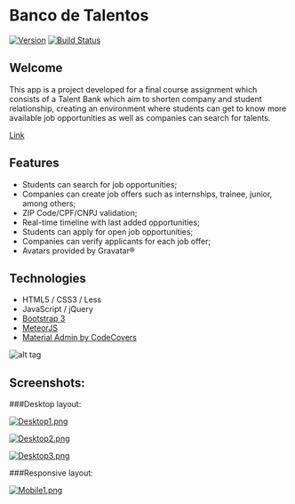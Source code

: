 # Banco de Talentos
[![Version](https://img.shields.io/badge/Meteor-1.4.1.2-blue.svg)](https://img.shields.io/badge/Meteor-1.4.1.2-blue.svg)
[![Build Status](https://travis-ci.org/BancoTalentosTCC/BancoTalentosTCC.svg?branch=master)](https://travis-ci.org/BancoTalentosTCC/BancoTalentosTCC)


## Welcome

This app is a project developed for a final course assignment which consists of a Talent Bank which aim to 
shorten company and student relationship, creating an environment where students can get to know more available job
opportunities as well as companies can search for talents.

[Link](https://bancotalentos.herokuapp.com/)

## Features

* Students can search for job opportunities;
* Companies can create job offers such as internships, trainee, junior, among others;
* ZIP Code/CPF/CNPJ validation;
* Real-time timeline with last added opportunities;
* Students can apply for open job opportunities;
* Companies can verify applicants for each job offer;
* Avatars provided by Gravatar®

## Technologies

* HTML5 / CSS3 / Less
* JavaScript / jQuery
* [Bootstrap 3](http://getbootstrap.com/)
* [MeteorJS](https://www.meteor.com/)
* [Material Admin by CodeCovers](http://preview.themeforest.net/item/material-admin-bootstrap-admin-html5-app/full_screen_preview/10646222?_ga=1.73827348.70667604.1475687602)

![alt tag](https://s12.postimg.org/ifbbhwy8t/technologies.png)

## Screenshots:

###Desktop layout:

[![Desktop1.png](https://i.imgsafe.org/0f6b4d2553.png)](https://i.imgsafe.org/0f6b4d2553.png)

[![Desktop2.png](https://i.imgsafe.org/0f6ab7f4f1.png)](https://i.imgsafe.org/0f6ab7f4f1.png)

[![Desktop3.png](https://i.imgsafe.org/0f6b066ca1.png)](https://i.imgsafe.org/0f6b066ca1.png)

###Responsive layout:

[![Mobile1.png](https://i.imgsafe.org/0fb4e9738c.png)](https://i.imgsafe.org/0fb4e9738c.png)



